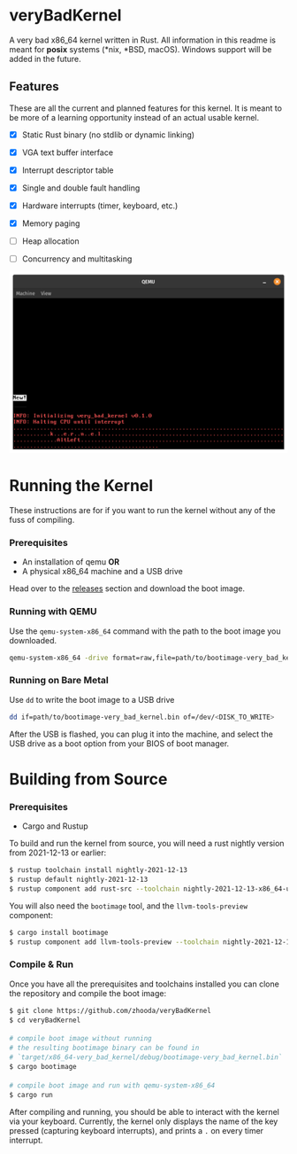 # veryBadKernel

A very bad x86_64 kernel written in Rust. All information in this readme is meant for **posix** systems (*nix, *BSD, macOS). Windows support will be added in the future.

## Features

These are all the current and planned features for this kernel. It is meant to be more of a learning opportunity instead of an actual usable kernel.

- [x] Static Rust binary (no stdlib or dynamic linking)
- [x] VGA text buffer interface
- [x] Interrupt descriptor table
- [x] Single and double fault handling
- [x] Hardware interrupts (timer, keyboard, etc.)
- [x] Memory paging
- [ ] Heap allocation
- [ ] Concurrency and multitasking


![Kernel running in QEMU](media/qemu_demo.png)

# Running the Kernel

These instructions are for if you want to run the kernel without any of the fuss of compiling.

### Prerequisites
- An installation of qemu **OR**
- A physical x86_64 machine and a USB drive

Head over to the [releases]() section and download the boot image.

### Running with QEMU

Use the `qemu-system-x86_64` command with the path to the boot image you downloaded.

```bash
qemu-system-x86_64 -drive format=raw,file=path/to/bootimage-very_bad_kernel.bin
```

### Running on Bare Metal

Use `dd` to write the boot image to a USB drive

```bash
dd if=path/to/bootimage-very_bad_kernel.bin of=/dev/<DISK_TO_WRITE>
```

After the USB is flashed, you can plug it into the machine, and select the USB drive as a boot option from your BIOS of boot manager.

# Building from Source

### Prerequisites
- Cargo and Rustup

To build and run the kernel from source, you will need a rust nightly version from 2021-12-13 or earlier:

```bash
$ rustup toolchain install nightly-2021-12-13
$ rustup default nightly-2021-12-13
$ rustup component add rust-src --toolchain nightly-2021-12-13-x86_64-unknown-linux-gnu
```

You will also need the `bootimage` tool, and the `llvm-tools-preview` component:

```bash
$ cargo install bootimage
$ rustup component add llvm-tools-preview --toolchain nightly-2021-12-13-x86_64-unknown-linux-gnu
```

### Compile & Run

Once you have all the prerequisites and toolchains installed you can clone the repository and compile the boot image:

```bash
$ git clone https://github.com/zhooda/veryBadKernel
$ cd veryBadKernel

# compile boot image without running
# the resulting bootimage binary can be found in 
# `target/x86_64-very_bad_kernel/debug/bootimage-very_bad_kernel.bin`
$ cargo bootimage

# compile boot image and run with qemu-system-x86_64
$ cargo run
```

After compiling and running, you should be able to interact with the kernel via your keyboard. Currently, the kernel only displays the name of the key pressed (capturing keyboard interrupts), and prints a `.` on every timer interrupt.